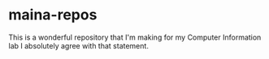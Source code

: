 # maina-repos
This is a wonderful repository that I'm making for my Computer Information lab
I absolutely agree with that statement.

